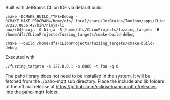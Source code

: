 Built with JetBrains CLion IDE via default build:
```
cmake -DCMAKE_BUILD_TYPE=Debug -DCMAKE_MAKE_PROGRAM=/home/dfs/.local/share/JetBrains/Toolbox/apps/CLion/ch-0/223.8836.42/bin/ninja/li
nux/x64/ninja -G Ninja -S /home/dfs/CLionProjects/fuzzing_targets -B /home/dfs/CLionProjects/fuzzing_targets/cmake-build-debug

cmake --build /home/dfs/CLionProjects/fuzzing_targets/cmake-build-debug
```

Executed with
```
./fuzzing_targets -a 127.0.0.1 -p 8080 -t foo -q 0
```

The paho library does not need to be installed in the system.
It will be fetched from the ./paho-mqtt sub directory.
Place the include and lib folders of the official release at https://github.com/eclipse/paho.mqtt.c/releases into the paho-mqtt folder.
